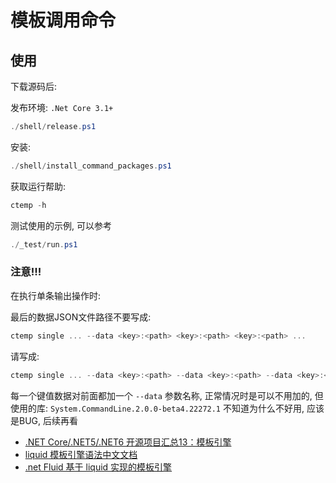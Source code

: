 # 模板调用命令

## 使用

下载源码后:

发布环境: `.Net Core 3.1+`
```powershell
./shell/release.ps1
```

安装:
```powershell
./shell/install_command_packages.ps1
```

获取运行帮助:
```powershell
ctemp -h
```

测试使用的示例, 可以参考
```powershell
./_test/run.ps1
```

### 注意!!!

在执行单条输出操作时:

最后的数据JSON文件路径不要写成:

```powershell
ctemp single ... --data <key>:<path> <key>:<path> <key>:<path> ...
```

请写成:

```powershell
ctemp single ... --data <key>:<path> --data <key>:<path> --data <key>:<path> --data ...
```

每一个键值数据对前面都加一个 `--data` 参数名称, 正常情况时是可以不用加的, 但使用的库: `System.CommandLine.2.0.0-beta4.22272.1` 不知道为什么不好用, 应该是BUG, 后续再看

* [.NET Core/.NET5/.NET6 开源项目汇总13：模板引擎](https://www.cnblogs.com/SavionZhang/p/15134445.html)
* [liquid 模板引擎语法中文文档](https://www.coderbusy.com/liquid/)
* [.net Fluid 基于 liquid 实现的模板引擎](https://www.nuget.org/packages/Fluid.Core)
